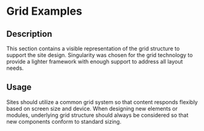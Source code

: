 # Grid Examples

## Description
This section contains a visible representation of the grid structure to support the site design. Singularity was chosen for the grid technology to provide a lighter framework with enough support to address all layout needs.    

## Usage
Sites should utilize a common grid system so that content responds flexibly based on screen size and device. When designing new elements or modules, underlying grid structure should always be considered so that new components conform to standard sizing.
